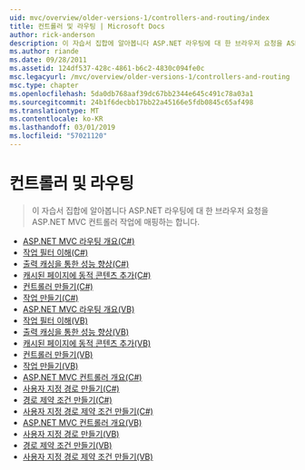 ```yaml
---
uid: mvc/overview/older-versions-1/controllers-and-routing/index
title: 컨트롤러 및 라우팅 | Microsoft Docs
author: rick-anderson
description: 이 자습서 집합에 알아봅니다 ASP.NET 라우팅에 대 한 브라우저 요청을 ASP.NET MVC 컨트롤러 작업에 매핑하는 합니다.
ms.author: riande
ms.date: 09/28/2011
ms.assetid: 124df537-428c-4861-b6c2-4830c094fe0c
msc.legacyurl: /mvc/overview/older-versions-1/controllers-and-routing
msc.type: chapter
ms.openlocfilehash: 5da0db768aaf39dc67bb2344e645c491c78a03a1
ms.sourcegitcommit: 24b1f6decbb17bb22a45166e5fdb0845c65af498
ms.translationtype: MT
ms.contentlocale: ko-KR
ms.lasthandoff: 03/01/2019
ms.locfileid: "57021120"
---
```

<a name="controllers-and-routing"></a>컨트롤러 및 라우팅
====================
> 이 자습서 집합에 알아봅니다 ASP.NET 라우팅에 대 한 브라우저 요청을 ASP.NET MVC 컨트롤러 작업에 매핑하는 합니다.


- [ASP.NET MVC 라우팅 개요(C#)](asp-net-mvc-routing-overview-cs.md)
- [작업 필터 이해(C#)](understanding-action-filters-cs.md)
- [출력 캐싱을 통한 성능 향상(C#)](improving-performance-with-output-caching-cs.md)
- [캐시된 페이지에 동적 콘텐츠 추가(C#)](adding-dynamic-content-to-a-cached-page-cs.md)
- [컨트롤러 만들기(C#)](creating-a-controller-cs.md)
- [작업 만들기(C#)](creating-an-action-cs.md)
- [ASP.NET MVC 라우팅 개요(VB)](asp-net-mvc-routing-overview-vb.md)
- [작업 필터 이해(VB)](understanding-action-filters-vb.md)
- [출력 캐싱을 통한 성능 향상(VB)](improving-performance-with-output-caching-vb.md)
- [캐시된 페이지에 동적 콘텐츠 추가(VB)](adding-dynamic-content-to-a-cached-page-vb.md)
- [컨트롤러 만들기(VB)](creating-a-controller-vb.md)
- [작업 만들기(VB)](creating-an-action-vb.md)
- [ASP.NET MVC 컨트롤러 개요(C#)](aspnet-mvc-controllers-overview-cs.md)
- [사용자 지정 경로 만들기(C#)](creating-custom-routes-cs.md)
- [경로 제약 조건 만들기(C#)](creating-a-route-constraint-cs.md)
- [사용자 지정 경로 제약 조건 만들기(C#)](creating-a-custom-route-constraint-cs.md)
- [ASP.NET MVC 컨트롤러 개요(VB)](asp-net-mvc-controller-overview-vb.md)
- [사용자 지정 경로 만들기(VB)](creating-custom-routes-vb.md)
- [경로 제약 조건 만들기(VB)](creating-a-route-constraint-vb.md)
- [사용자 지정 경로 제약 조건 만들기(VB)](creating-a-custom-route-constraint-vb.md)
